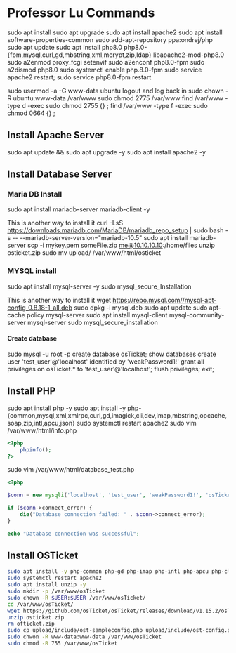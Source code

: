 # Professor Lu Commands
sudo apt install
sudo apt upgrade
sudo apt install apache2
sudo apt install software-properties-common
sudo add-apt-repository ppa:ondrej/php
sudo apt update
sudo apt install php8.0 php8.0-{fpm,mysql,curl,gd,mbstring,xml,mcrypt,zip,ldap} libapache2-mod-php8.0
sudo a2enmod proxy_fcgi setenvif
sudo a2enconf php8.0-fpm
sudo a2dismod php8.0
sudo systemctl enable php.8.0-fpm
sudo service apache2 restart; sudo service php8.0-fpm restart

sudo usermod -a -G www-data ubuntu
logout and log back in
sudo chown -R ubuntu:www-data /var/www
sudo chmod 2775 /var/www
find /var/www -type d -exec sudo chmod 2755 {} \;
find /var/www -type f -exec sudo chmod 0664 {} \;

## Install Apache Server
sudo apt update && sudo apt upgrade -y
sudo apt install apache2 -y

## Install Database Server

### Maria DB Install
sudo apt install mariadb-server mariadb-client -y

This is another way to install it
curl -LsS https://downloads.mariadb.com/MariaDB/mariadb_repo_setup | sudo bash -s -- --mariadb-server-version="mariadb-10.5"
sudo apt install mariadb-server
scp -i mykey.pem someFile.zip me@10.10.10.10:/home/files
unzip osticket.zip
sudo mv upload/ /var/www/html/osticket

### MYSQL install
sudo apt install mysql-server -y
sudo mysql_secure_Installation

This is another way to install it
wget https://repo.mysql.com//mysql-apt-config_0.8.18-1_all.deb
sudo dpkg -i mysql.deb
sudo apt update
sudo apt-cache policy mysql-server
sudo apt install mysql-client mysql-community-server mysql-server
sudo mysql_secure_installation

#### Create database
sudo mysql -u root -p
create database osTicket;
show databases
create user 'test_user'@'localhost' identified by 'weakPassword1!'
grant all privileges on osTicket.* to 'test_user'@'localhost';
flush privileges;
exit;

## Install PHP
sudo apt install php -y
sudo apt install -y php-{common,mysql,xml,xmlrpc,curl,gd,imagick,cli,dev,imap,mbstring,opcache,soap,zip,intl,apcu,json}
sudo systemctl restart apache2
sudo vim /var/www/html/info.php
```php
<?php
	phpinfo();
?>
```
sudo vim /var/www/html/database_test.php
```php
<?php

$conn = new mysqli('localhost', 'test_user', 'weakPassword1!', 'osTicket');

if ($conn->connect_error) {
    die("Database connection failed: " . $conn->connect_error);
}

echo "Database connection was successful";
```

## Install OSTicket
```bash
sudo apt install -y php-common php-gd php-imap php-intl php-apcu php-cli php-mbstring php-curl php-mysql php-json php-xml
sudo systemctl restart apache2
sudo apt install unzip -y
sudo mkdir -p /var/www/osTicket
sudo chown -R $USER:$USER /var/www/osTicket/
cd /var/www/osTicket/
wget https://github.com/osTicket/osTicket/releases/download/v1.15.2/osTicket-v1.15.2.zip
unzip osticket.zip
rm ofticket.zip
sudo cp upload/include/ost-sampleconfig.php upload/include/ost-config.php
sudo chwon -R www-data:www-data /var/www/osTicket
sudo chmod -R 755 /var/www/osTicket
```